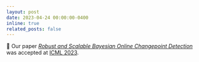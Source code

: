 ```yaml
---
layout: post
date: 2023-04-24 00:00:00-0400
inline: true
related_posts: false
---
```


🎉 Our paper [*Robust and Scalable Bayesian Online Changepoint Detection*](https://arxiv.org/abs/2302.04759) was accepted at [ICML 2023](https://icml.cc/Conferences/2023). 

